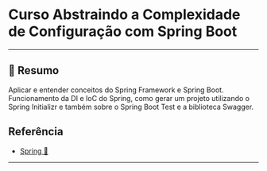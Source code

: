# Curso Abstraindo a Complexidade de Configuração com Spring Boot

<hr/>

## 📑 Resumo

Aplicar e entender conceitos do Spring Framework e Spring Boot.
Funcionamento da DI e IoC do Spring, como gerar um projeto utilizando o Spring Initializr e também sobre o Spring Boot Test e a biblioteca Swagger.

## Referência

 - [Spring 🍃](https://spring.io/projects/)

<hr/>


